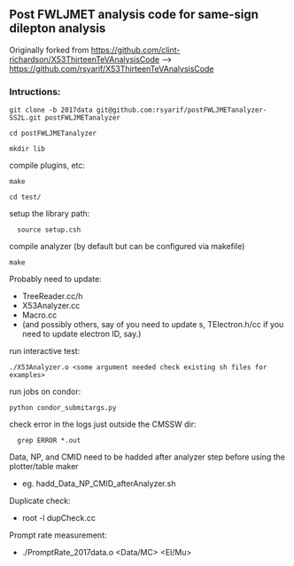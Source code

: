 ## Post FWLJMET analysis code for same-sign dilepton analysis

Originally forked from https://github.com/clint-richardson/X53ThirteenTeVAnalysisCode --> https://github.com/rsyarif/X53ThirteenTeVAnalysisCode

### Intructions:

    git clone -b 2017data git@github.com:rsyarif/postFWLJMETanalyzer-SS2L.git postFWLJMETanalyzer

    cd postFWLJMETanalyzer

    mkdir lib

compile plugins, etc:

	make

	cd test/

setup the library path:

      source setup.csh

compile analyzer (by default but can be configured via makefile)

	make


Probably need to update:

* TreeReader.cc/h
* X53Analyzer.cc
* Macro.cc
* (and possibly others, say of you need to update s, TElectron.h/cc if you need to update electron ID, say.)

run interactive test:

    ./X53Analyzer.o <some argument needed check existing sh files for examples>

run jobs on condor:

    python condor_submitargs.py

check error in the logs just outside the CMSSW dir:

      grep ERROR *.out


Data, NP, and CMID need to be hadded after analyzer step before using the plotter/table maker
* eg.  hadd_Data_NP_CMID_afterAnalyzer.sh

Duplicate check:
*   root -l  dupCheck.cc


Prompt rate measurement:
* ./PromptRate_2017data.o <Data/MC> <El/Mu> <ID> <era>
